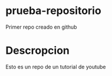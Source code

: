 # prueba-repositorio
Primer repo creado en github
# Descropcion
Esto es un repo de un tutorial de youtube
